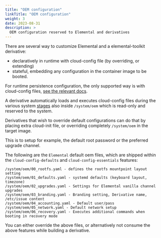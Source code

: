 ```yaml
---
title: "OEM configuration"
linkTitle: "OEM configuration"
weight: 3
date: 2023-08-31
description: >
  OEM configuration reserved to Elemental and derivatives
---
```


There are several way to customize Elemental and a elemental-toolkit derivative:

- declaratively in runtime with cloud-config file (by overriding, or extending)
- stateful, embedding any configuration in the container image to be booted.

For runtime persistence configuration, the only supported way is with cloud-config files, [see the relevant docs](../configuration_persistency).

A derivative automatically loads and executes cloud-config files during the various system [stages](../stages) also inside `/system/oem` which is read-only and reserved to the system.

Derivatives that wish to override default configurations can do that by placing extra cloud-init file, or overriding completely `/system/oem` in the target image.

This is to setup for example, the default root password or the preferred upgrade channel. 

The following are the `Elemental` default oem files, which are shipped within the `cloud-config-defaults` and `cloud-config-essentials` features:

```
/system/oem/00_rootfs.yaml - defines the rootfs mountpoint layout setting
/system/oem/01_defaults.yaml - systemd defaults (keyboard layout, timezone)
/system/oem/02_upgrades.yaml - Settings for Elemental vanilla channel upgrades
/system/oem/03_branding.yaml - Branding setting, Derivative name, /etc/issue content
/system/oem/04_accounting.yaml - Default user/pass
/system/oem/05_network.yaml - Default network setup
/system/oem/06_recovery.yaml - Executes additional commands when booting in recovery mode
```

You can either override the above files, or alternatively not consume the above features while building a derivative.
